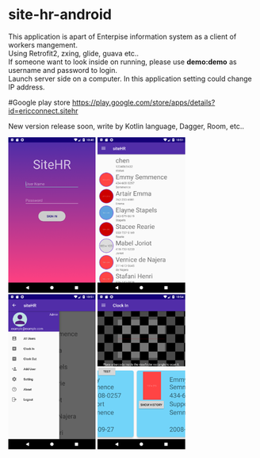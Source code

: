 # site-hr-android
This application is apart of Enterpise information system as a client of workers mangement.
<br/>Using Retrofit2, zxing, glide, guava etc..
<br/>If someone want to look inside on running, please use <b>demo:demo</b> as username and password to login.
<br/>Launch server side on a computer. In this application setting could change IP address.

#Google play store
https://play.google.com/store/apps/details?id=ericconnect.sitehr

New version release soon, write by Kotlin language, Dagger, Room, etc..

<img src="https://github.com/EricConnect/site-hr-android/blob/master/arts/Screenshot_1524062430.png" heigh="35%" width="35%">
<img src="https://github.com/EricConnect/site-hr-android/blob/master/arts/Screenshot_1524063102.png" heigh="35%" width="35%">
<img src="https://github.com/EricConnect/site-hr-android/blob/master/arts/Screenshot_1524063107.png" heigh="35%" width="35%">
<img src="https://github.com/EricConnect/site-hr-android/blob/master/arts/Screenshot_1524063286.png" heigh="35%" width="35%">
